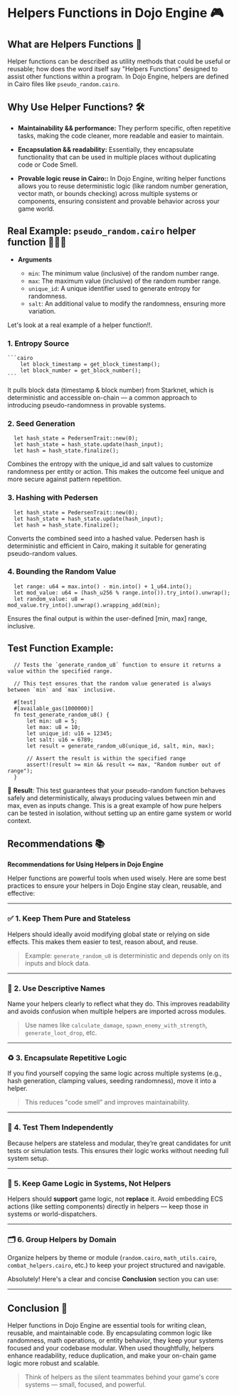 # Helpers Functions in Dojo Engine 🎮

## What are Helpers Functions 🤝 

Helper functions can be described as utility methods that could be useful or reusable; how does the word itself say "Helpers Functions" designed to assist other functions within a program. In Dojo Engine, helpers are defined in Cairo files like `pseudo_random.cairo`. 


## Why Use Helper Functions? 🛠️

- **Maintainability && performance:** They perform specific, often repetitive tasks, making the code cleaner, more readable and easier to maintain. 


- **Encapsulation && readability:** Essentially, they encapsulate functionality that can be used in multiple places without duplicating code or Code Smell. 


- **Provable logic reuse in Cairo::** In Dojo Engine, writing helper functions allows you to reuse deterministic logic (like random number generation, vector math, or bounds checking) across multiple systems or components, ensuring consistent and provable behavior across your game world.


## Real Example: `pseudo_random.cairo` helper function 👨🏾‍💻

- **Arguments**
  
   * `min`: The minimum value (inclusive) of the random number range.
   * `max`: The maximum value (inclusive) of the random number range.
   * `unique_id`: A unique identifier used to generate entropy for randomness.
   * `salt`: An additional value to modify the randomness, ensuring more variation.


Let's look at a real example of a helper function!!. 

### 1. Entropy Source

    ```cairo
        let block_timestamp = get_block_timestamp();
        let block_number = get_block_number();
    ```
 
It pulls block data (timestamp & block number) from Starknet, which is deterministic and accessible on-chain — a common approach to introducing pseudo-randomness in provable systems.

### 2. Seed Generation

  ```cairo
    let hash_state = PedersenTrait::new(0);
    let hash_state = hash_state.update(hash_input);
    let hash = hash_state.finalize();
  ```

Combines the entropy with the unique_id and salt values to customize randomness per entity or action. This makes the outcome feel unique and more secure against pattern repetition.


### 3. Hashing with Pedersen

  ```cairo
    let hash_state = PedersenTrait::new(0);
    let hash_state = hash_state.update(hash_input);
    let hash = hash_state.finalize();
  ```

Converts the combined seed into a hashed value. Pedersen hash is deterministic and efficient in Cairo, making it suitable for generating pseudo-random values.


### 4. Bounding the Random Value

  ```cairo
    let range: u64 = max.into() - min.into() + 1_u64.into();
    let mod_value: u64 = (hash_u256 % range.into()).try_into().unwrap();
    let random_value: u8 = mod_value.try_into().unwrap().wrapping_add(min);
  ```

Ensures the final output is within the user-defined [min, max] range, inclusive.

## Test Function Example:

  ```cairo
    // Tests the `generate_random_u8` function to ensure it returns a value within the specified range.

    // This test ensures that the random value generated is always between `min` and `max` inclusive.

    #[test]
    #[available_gas(1000000)]
    fn test_generate_random_u8() {
        let min: u8 = 5;
        let max: u8 = 10;
        let unique_id: u16 = 12345;
        let salt: u16 = 6789;
        let result = generate_random_u8(unique_id, salt, min, max);

        // Assert the result is within the specified range
        assert!(result >= min && result <= max, "Random number out of range");
    }
  ```

🔁 **Result**: 
This test guarantees that your pseudo-random function behaves safely and deterministically, always producing values between min and max, even as inputs change. This is a great example of how pure helpers can be tested in isolation, without setting up an entire game system or world context.

## Recommendations 📚

**Recommendations for Using Helpers in Dojo Engine**

Helper functions are powerful tools when used wisely. Here are some best practices to ensure your helpers in Dojo Engine stay clean, reusable, and effective:

---

### ✅ 1. **Keep Them Pure and Stateless**

Helpers should ideally avoid modifying global state or relying on side effects. This makes them easier to test, reason about, and reuse.

> Example: `generate_random_u8` is deterministic and depends only on its inputs and block data.

---

### 🧩 2. **Use Descriptive Names**

Name your helpers clearly to reflect what they do. This improves readability and avoids confusion when multiple helpers are imported across modules.

> Use names like `calculate_damage`, `spawn_enemy_with_strength`, `generate_loot_drop`, etc.

---

### ♻️ 3. **Encapsulate Repetitive Logic**

If you find yourself copying the same logic across multiple systems (e.g., hash generation, clamping values, seeding randomness), move it into a helper.

> This reduces "code smell" and improves maintainability.

---

### 🧪 4. **Test Them Independently**

Because helpers are stateless and modular, they’re great candidates for unit tests or simulation tests. This ensures their logic works without needing full system setup.

---

### 🚀 5. **Keep Game Logic in Systems, Not Helpers**

Helpers should **support** game logic, not **replace** it. Avoid embedding ECS actions (like setting components) directly in helpers — keep those in systems or world-dispatchers.

---

### 🗂️ 6. **Group Helpers by Domain**

Organize helpers by theme or module (`random.cairo`, `math_utils.cairo`, `combat_helpers.cairo`, etc.) to keep your project structured and navigable.

Absolutely! Here's a clear and concise **Conclusion** section you can use:

---

## Conclusion 🎯

Helper functions in Dojo Engine are essential tools for writing clean, reusable, and maintainable code. By encapsulating common logic like randomness, math operations, or entity behavior, they keep your systems focused and your codebase modular. When used thoughtfully, helpers enhance readability, reduce duplication, and make your on-chain game logic more robust and scalable.

> Think of helpers as the silent teammates behind your game's core systems — small, focused, and powerful.